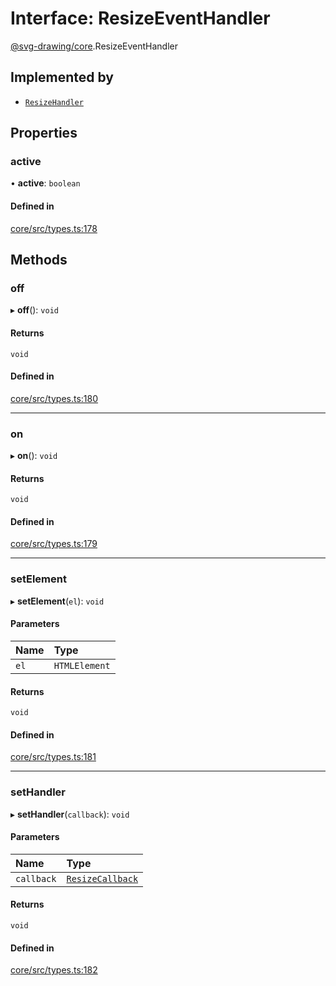 # Interface: ResizeEventHandler

[@svg-drawing/core](../../modules/svg_drawing_core.md).ResizeEventHandler

## Implemented by

- [`ResizeHandler`](../../classes/svg_drawing_core/ResizeHandler.md)

## Properties

### active

• **active**: `boolean`

#### Defined in

[core/src/types.ts:178](https://github.com/kmkzt/svg-drawing/blob/6e54c2f/packages/core/src/types.ts#L178)

## Methods

### off

▸ **off**(): `void`

#### Returns

`void`

#### Defined in

[core/src/types.ts:180](https://github.com/kmkzt/svg-drawing/blob/6e54c2f/packages/core/src/types.ts#L180)

___

### on

▸ **on**(): `void`

#### Returns

`void`

#### Defined in

[core/src/types.ts:179](https://github.com/kmkzt/svg-drawing/blob/6e54c2f/packages/core/src/types.ts#L179)

___

### setElement

▸ **setElement**(`el`): `void`

#### Parameters

| Name | Type |
| :------ | :------ |
| `el` | `HTMLElement` |

#### Returns

`void`

#### Defined in

[core/src/types.ts:181](https://github.com/kmkzt/svg-drawing/blob/6e54c2f/packages/core/src/types.ts#L181)

___

### setHandler

▸ **setHandler**(`callback`): `void`

#### Parameters

| Name | Type |
| :------ | :------ |
| `callback` | [`ResizeCallback`](../../modules/svg_drawing_core.md#resizecallback) |

#### Returns

`void`

#### Defined in

[core/src/types.ts:182](https://github.com/kmkzt/svg-drawing/blob/6e54c2f/packages/core/src/types.ts#L182)
